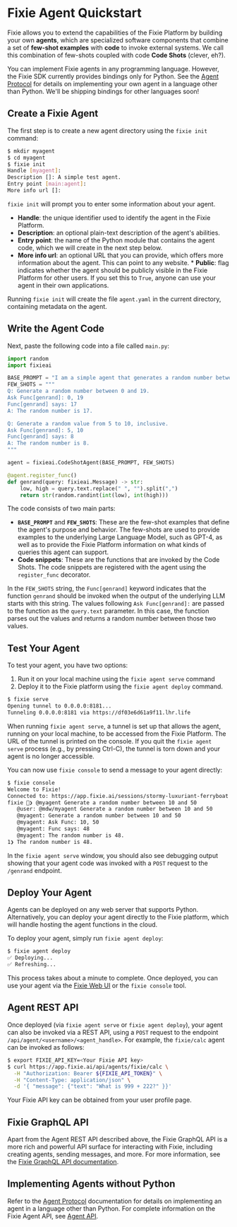 # Fixie Agent Quickstart

Fixie allows you to extend the capabilities of the Fixie Platform by building your own **agents**, which are specialized software components that combine a set of **few-shot examples** with **code** to invoke external systems. We call this combination of few-shots coupled with code **Code Shots** (clever, eh?).

You can implement Fixie agents in any programming language. However, the Fixie SDK currently provides bindings only for Python. See the [Agent Protocol](agent-protocol.md) for details on implementing your own agent in a language other than Python. We'll be shipping bindings for other languages soon!

## Create a Fixie Agent

The first step is to create a new agent directory using the `fixie init` command:

```bash
$ mkdir myagent
$ cd myagent
$ fixie init
Handle [myagent]: 
Description []: A simple test agent.
Entry point [main:agent]: 
More info url []: 
```

`fixie init` will prompt you to enter some information about your agent.
* **Handle**: the unique identifier used to identify the agent in the Fixie Platform. 
* **Description**: an optional plain-text description of the agent's abilities.
* **Entry point**: the name of the Python module that contains the agent code, which we will create in the next step below.
* **More info url**: an optional URL that you can provide, which offers more information about the agent. This can point to any website. * **Public**: flag indicates whether the agent should be publicly visible in the Fixie Platform for other users. If you set this to `True`, anyone can use your agent in their own applications.

Running `fixie init` will create the file `agent.yaml` in the current directory, containing metadata on the agent.

## Write the Agent Code

Next, paste the following code into a file called `main.py`:

```python
import random
import fixieai

BASE_PROMPT = "I am a simple agent that generates a random number between two given values."
FEW_SHOTS = """
Q: Generate a random number between 0 and 19.
Ask Func[genrand]: 0, 19
Func[genrand] says: 17
A: The random number is 17.

Q: Generate a random value from 5 to 10, inclusive.
Ask Func[genrand]: 5, 10
Func[genrand] says: 8
A: The random number is 8.
"""

agent = fixieai.CodeShotAgent(BASE_PROMPT, FEW_SHOTS)

@agent.register_func()
def genrand(query: fixieai.Message) -> str:
    low, high = query.text.replace(" ", "").split(",")
    return str(random.randint(int(low), int(high)))
```

The code consists of two main parts:

* **`BASE_PROMPT`** and **`FEW_SHOTS`**: These are the few-shot examples that define the agent's purpose and behavior. The few-shots are used to provide examples to the underlying Large Language Model, such as GPT-4, as well as to provide the Fixie Platform information on what kinds of queries this agent can support.
* **Code snippets**: These are the functions that are invoked by the Code Shots. The code snippets are registered with the agent using the `register_func` decorator.

In the `FEW_SHOTS` string, the `Func[genrand]` keyword indicates that the function `genrand` should be invoked when the output of the underlying LLM starts with this string. The values following `Ask Func[genrand]:` are passed to the function as the `query.text` parameter. In this case, the function parses out the values and returns a random number between those two values.

## Test Your Agent

To test your agent, you have two options: 
1. Run it on your local machine using the `fixie agent serve` command
1. Deploy it to the Fixie platform using the `fixie agent deploy` command.

```bash
$ fixie serve
Opening tunnel to 0.0.0.0:8181...
Tunneling 0.0.0.0:8181 via https://df03e6d61a9f11.lhr.life
```

When running `fixie agent serve`, a tunnel is set up that allows the agent, running on your local machine, to be accessed from the Fixie Platform. The URL of the tunnel is printed on the console. If you quit the `fixie agent serve` process (e.g., by pressing Ctrl-C), the
tunnel is torn down and your agent is no longer accessible.

You can now use `fixie console` to send a message to your agent directly:

```bash
$ fixie console
Welcome to Fixie!
Connected to: https://app.fixie.ai/sessions/stormy-luxuriant-ferryboat
fixie 🦊❯ @myagent Generate a random number between 10 and 50
   @user: @mdw/myagent Generate a random number between 10 and 50
   @myagent: Generate a random number between 10 and 50
   @myagent: Ask Func: 10, 50
   @myagent: Func says: 48
   @myagent: The random number is 48.
1❯ The random number is 48.
```

In the `fixie agent serve` window, you should also see debugging output showing that your agent code was invoked with a `POST` request to the `/genrand` endpoint.

## Deploy Your Agent

Agents can be deployed on any web server that supports Python. Alternatively, you can deploy your agent directly to the Fixie platform, which will handle hosting the agent functions in the cloud.

To deploy your agent, simply run `fixie agent deploy`:

```bash
$ fixie agent deploy
✅ Deploying...
✅ Refreshing...
```

This process takes about a minute to complete. Once deployed, you can use your agent via the [Fixie Web UI](http://app.fixie.ai) or the `fixie console` tool.

## Agent REST API

Once deployed (via `fixie agent serve` or `fixie agent deploy`), your agent can also be invoked
via a REST API, using a `POST` request to the endpoint `/api/agent/<username>/<agent_handle>`.
For example, the `fixie/calc` agent can be invoked as follows:

```bash
$ export FIXIE_API_KEY=<Your Fixie API key>
$ curl https://app.fixie.ai/api/agents/fixie/calc \
  -H "Authorization: Bearer ${FIXIE_API_TOKEN}" \
  -H "Content-Type: application/json" \
  -d '{ "message": {"text": "What is 999 + 222?" }}'
```

Your Fixie API key can be obtained from your user profile page.

## Fixie GraphQL API

Apart from the Agent REST API described above, the Fixie GraphQL API is a more rich and
powerful API surface for interacting with Fixie, including creating agents, sending
messages, and more. For more information, see the
[Fixie GraphQL API documentation](https://app.fixie.ai/static/docs/index.html).

## Implementing Agents without Python

Refer to the [Agent Protocol](agent-protocol.md) documentation for details on implementing an agent in a language other than Python. For complete information on the Fixie Agent API, see [Agent API](agents.md).

